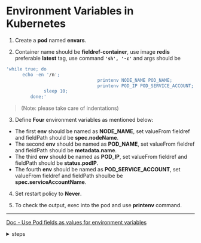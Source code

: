 # Environment Variables in Kubernetes

1. Create a **pod** named **envars**.

2. Container name should be **fieldref-container**, use image **redis** preferable **latest** tag, use command **`'sh', '-c'`** and args should be
```bash
'while true; do
      echo -en '/n';
                                  printenv NODE_NAME POD_NAME;
                                  printenv POD_IP POD_SERVICE_ACCOUNT;
              sleep 10;
         done;'
```
>(Note: please take care of indentations)

3. Define **Four** environment variables as mentioned below:
  - The first **env** should be named as **NODE_NAME**, set valueFrom fieldref and fieldPath should be **spec.nodeName**.
  - The second **env** should be named as **POD_NAME**, set valueFrom fieldref and fieldPath should be **metadata.name**.
  - The third **env** should be named as **POD_IP**, set valueFrom fieldref and fieldPath should be **status.podIP**.
  - The fourth **env** should be named as **POD_SERVICE_ACCOUNT**, set valueFrom fieldref and fieldPath shoulbe be **spec.serviceAccountName**.

4. Set restart policy to **Never**.

5. To check the output, exec into the pod and use **printenv** command.
---
[Doc - Use Pod fields as values for environment variables 
](https://kubernetes.io/docs/tasks/inject-data-application/environment-variable-expose-pod-information/#use-pod-fields-as-values-for-environment-variables)

<details>
<summary>steps</summary>

  #### create a pod template
  ```bash
  kubectl run envars --image redis:latest --dry-run=client -oyaml > envars.yaml
  ```
  ```yaml
  apiVersion: v1
  kind: Pod
  metadata:
    name: envars
  spec:
    containers:
    - name: fieldref-container
      image: redis:latest
      command: ["sh", "-c"]
      args:
        - |
          while true; do
            echo -en '\n';
            printenv NODE_NAME POD_NAME;
            printenv POD_IP POD_SERVICE_ACCOUNT;
            sleep 10;
          done;
      env:
        - name: NODE_NAME
          valueFrom:
            fieldRef:
              fieldPath: spec.nodeName
        - name: POD_NAME
          valueFrom:
            fieldRef:
              fieldPath: metadata.name
        - name: POD_IP
          valueFrom:
            fieldRef:
              fieldPath: status.podIP
        - name: POD_SERVICE_ACCOUNT
          valueFrom:
            fieldRef:
              fieldPath: spec.serviceAccountName
    restartPolicy: Never
  ```

  #### kubectl apply -f envars.yaml 
    pod/envars created

  #### kubectl get po
    NAME     READY   STATUS    RESTARTS   AGE
    envars   1/1     Running   0          14s

  #### kubectl exec envars -- printenv | grep -E "NODE_NAME|POD_NAME|POD_IP|POD_SERVICE_ACCOUNT"
    NODE_NAME=kodekloud-control-plane
    POD_NAME=envars
    POD_IP=10.244.0.5
    POD_SERVICE_ACCOUNT=default
</details>